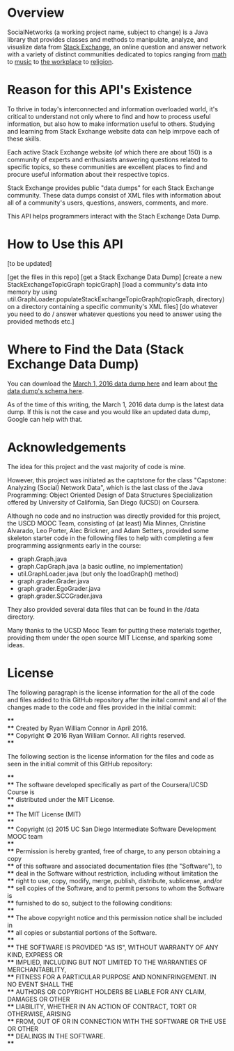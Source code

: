 # Overview

SocialNetworks (a working project name, subject to change) is a Java library that provides classes and methods to manipulate, analyze, and visualize data from [Stack Exchange](http://stackexchange.com/), an online question and answer network with a variety of distinct communities dedicated to topics ranging from [math](http://math.stackexchange.com/) to [music](http://music.stackexchange.com/) to [the workplace](http://workplace.stackexchange.com/) to [religion](http://buddhism.stackexchange.com/).

# Reason for this API's Existence

To thrive in today's interconnected and information overloaded world, it's critical to understand not only where to find and how to process useful information, but also how to make information useful to others.  Studying and learning from Stack Exchange website data can help imrpove each of these skills.

Each active Stack Exchange website (of which there are about 150) is a community of experts and enthusiasts answering questions related to specific topics, so these communities are excellent places to find and procure useful information about their respective topics.

Stack Exchange provides public "data dumps" for each Stack Exchange community.  These data dumps consist of XML files with information about all of a community's users, questions, answers, comments, and more.

This API helps programmers interact with the Stach Exchange Data Dump.

# How to Use this API

[to be updated]

[get the files in this repo]
[get a Stack Exchange Data Dump]
[create a new StackExchangeTopicGraph topicGraph]
[load a community's data into memory by using util.GraphLoader.populateStackExchangeTopicGraph(topicGraph, directory) on a directory containing a specific community's XML files]
[do whatever you need to do / answer whatever questions you need to answer using the provided methods etc.]

# Where to Find the Data (Stack Exchange Data Dump)

You can download the [March 1, 2016 data dump here](https://archive.org/details/stackexchange) and learn about [the data dump's schema here](http://meta.stackexchange.com/questions/2677/database-schema-documentation-for-the-public-data-dump-and-sede).

As of the time of this writing, the March 1, 2016 data dump is the latest data dump.  If this is not the case and you would like an updated data dump, Google can help with that.

# Acknowledgements

The idea for this project and the vast majority of code is mine.

However, this project was initiated as the captstone for the class "Capstone: Analyzing (Social) Network Data", which is the last class of the Java Programming: Object Oriented Design of Data Structures Specialization offered by University of California, San Diego (UCSD) on Coursera.

Although no code and no instruction was directly provided for this project, the USCD MOOC Team, consisting of (at least) Mia Minnes, Christine Alvarado, Leo Porter, Alec Brickner, and Adam Setters, provided some skeleton starter code in the following files to help with completing a few programming assignments early in the course:

- graph.Graph.java  
- graph.CapGraph.java (a basic outline, no implementation)
- util.GraphLoader.java (but only the loadGraph() method)
- graph.grader.Grader.java
- graph.grader.EgoGrader.java
- graph.grader.SCCGrader.java

They also provided several data files that can be found in the /data directory.

Many thanks to the UCSD Mooc Team for putting these materials together, providing them under the open source MIT License, and sparking some ideas.

# License

The following paragraph is the license information for the all of the code and files added to this GitHub repository after the inital commit and all of the changes made to the code and files provided in the initial commit:

__**__  
__**__ Created by Ryan William Connor in April 2016.  
__**__ Copyright © 2016 Ryan William Connor.  All rights reserved.  
__**__

The following section is the license information for the files and code as seen in the initial commit of this GitHub repository:

__**__  
__**__ The software developed specifically as part of the Coursera/UCSD Course is  
__**__ distributed under the MIT License.  
__**__  
__**__ The MIT License (MIT)  
__**__  
__**__ Copyright (c) 2015 UC San Diego Intermediate Software Development MOOC team  
__**__  
__**__ Permission is hereby granted, free of charge, to any person obtaining a copy  
__**__ of this software and associated documentation files (the "Software"), to  
__**__ deal in the Software without restriction, including without limitation the  
__**__ right to use, copy, modify, merge, publish, distribute, sublicense, and/or  
__**__ sell copies of the Software, and to permit persons to whom the Software is  
__**__ furnished to do so, subject to the following conditions:  
__**__  
__**__ The above copyright notice and this permission notice shall be included in  
__**__ all copies or substantial portions of the Software.  
__**__  
__**__ THE SOFTWARE IS PROVIDED "AS IS", WITHOUT WARRANTY OF ANY KIND, EXPRESS OR  
__**__ IMPLIED, INCLUDING BUT NOT LIMITED TO THE WARRANTIES OF MERCHANTABILITY,  
__**__ FITNESS FOR A PARTICULAR PURPOSE AND NONINFRINGEMENT. IN NO EVENT SHALL THE  
__**__ AUTHORS OR COPYRIGHT HOLDERS BE LIABLE FOR ANY CLAIM, DAMAGES OR OTHER  
__**__ LIABILITY, WHETHER IN AN ACTION OF CONTRACT, TORT OR OTHERWISE, ARISING  
__**__ FROM, OUT OF OR IN CONNECTION WITH THE SOFTWARE OR THE USE OR OTHER  
__**__ DEALINGS IN THE SOFTWARE.  
__**__
